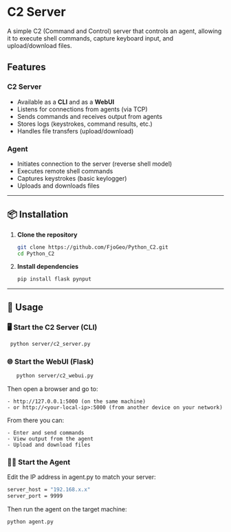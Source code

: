 # C2 Server

A simple C2 (Command and Control) server that controls an agent, allowing it to execute shell commands, capture keyboard input, and upload/download files.

## Features

### C2 Server

- Available as a **CLI** and as a **WebUI**
- Listens for connections from agents (via TCP)
- Sends commands and receives output from agents
- Stores logs (keystrokes, command results, etc.)
- Handles file transfers (upload/download)

### Agent

- Initiates connection to the server (reverse shell model)
- Executes remote shell commands
- Captures keystrokes (basic keylogger)
- Uploads and downloads files

---

## 📦 Installation

1. **Clone the repository**

   ```bash
   git clone https://github.com/FjoGeo/Python_C2.git
   cd Python_C2

   ```

2. **Install dependencies**

   ```bash
   pip install flask pynput
   ```

---

## 🚀 Usage

### 🖥️ Start the C2 Server (CLI)

```bash
 python server/c2_server.py
```

### 🌐 Start the WebUI (Flask)

```bash
   python server/c2_webui.py
```

Then open a browser and go to:

    - http://127.0.0.1:5000 (on the same machine)
    - or http://<your-local-ip>:5000 (from another device on your network)

From there you can:

    - Enter and send commands
    - View output from the agent
    - Upload and download files

### 🕵️‍♂️ Start the Agent

Edit the IP address in agent.py to match your server:

```bash
server_host = "192.168.x.x"
server_port = 9999
```

Then run the agent on the target machine:

```bash
python agent.py
```
